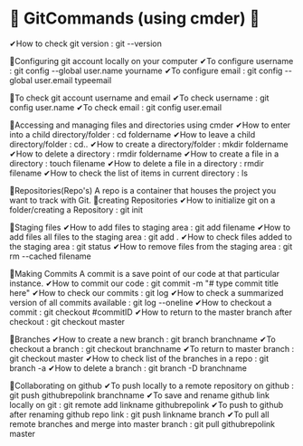 # 💎 GitCommands (using cmder) 💎
✔How to check git version : git --version

💎Configuring git account locally on your computer
✔To configure username : git config --global user.name yourname
✔To configure email : git config --global user.email typeemail

💎To check git account username and email
✔To check username : git config user.name
✔To check email : git config user.email

💎Accessing and managing files and directories using cmder
✔How to enter into a child directory/folder : cd foldername
✔How to leave a child directory/folder : cd..
✔How to create a directory/folder : mkdir foldername
✔How to delete a directory : rmdir foldername
✔How to create a file in a directory : touch filename
✔How to delete a file in a directory : rmdir filename
✔How to check the list of items in current directory : ls

💎Repositories(Repo's) 
A repo is a container that houses the project you want to track with Git.
💎creating Repositories
✔How to initialize git on a folder/creating a Repository : git init

💎Staging files
✔How to add files to staging area : git add filename 
✔How to add files all files to the staging area : git add .
✔How to check files added to the staging area : git status
✔How to remove files from the staging area : git rm --cached filename

💎Making Commits
A commit is a save point of our code at that particular instance.
✔How to commit our code : git commit -m "# type commit title here"
✔How to check our commits : git log
✔How to check a summarized version of all commits available : git log --oneline
✔How to checkout a commit : git checkout #commitID
✔How to return to the master branch after checkout : git checkout master

💎Branches
✔How to create a new branch : git branch branchname
✔To checkout a branch : git checkout branchname
✔To return to master branch : git checkout master
✔How to check list of the branches in a repo : git branch -a
✔How to delete a branch : git branch -D branchname

💎Collaborating on github
✔To push locally to a remote repository on github : git push githubrepolink branchname
✔To save and rename github link locally on git : git remote add linkname githubrepolink
✔To push to github after renaming github repo link : git push linkname branch
✔To pull all remote branches and merge into master branch : git pull githubrepolink master




